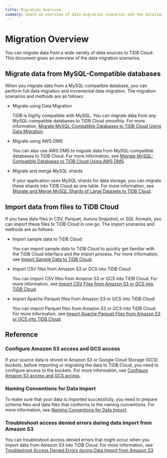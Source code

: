 ```yaml
---
title: Migration Overview
summary: Learn an overview of data migration scenarios and the solutions for TiDB Cloud.
---
```


# Migration Overview

You can migrate data from a wide variety of data sources to TiDB Cloud. This document gives an overview of the data migration scenarios.

## Migrate data from MySQL-Compatible databases

When you migrate data from a MySQL-compatible database, you can perform full data migration and incremental data migration. The migration scenarios and methods are as follows:

- Migrate using Data Migration

    TiDB is highly compatible with MySQL. You can migrate data from any MySQL-compatible databases to TiDB Cloud smoothly. For more information, [Migrate MySQL-Compatible Databases to TiDB Cloud Using Data Migration](/tidb-cloud/migrate-from-mysql-using-data-migration.md).

- Migrate using AWS DMS

    You can also use AWS DMS to migrate data from MySQL-compatible databases to TiDB Cloud. For more information, see [Migrate MySQL-Compatible Databases to TiDB Cloud Using AWS DMS](/tidb-cloud/migrate-from-mysql-using-aws-dms.md).

- Migrate and merge MySQL shards

    If your application uses MySQL shards for data storage, you can migrate these shards into TiDB Cloud as one table. For more information, see [Migrate and Merge MySQL Shards of Large Datasets to TiDB Cloud](/tidb-cloud/migrate-sql-shards.md).

## Import data from files to TiDB Cloud

If you have data files in CSV, Parquet, Aurora Snapshot, or SQL formats, you can import these files to TiDB Cloud in one go. The import scenarios and methods are as follows:

- Import sample data to TiDB Cloud

    You can import sample data to TiDB Cloud to quickly get familiar with the TiDB Cloud interface and the import process. For more information, see [Import Sample Data to TiDB Cloud](/tidb-cloud/import-sample-data.md).

- Import CSV files from Amazon S3 or GCS into TiDB Cloud

    You can import CSV files from Amazon S3 or GCS into TiDB Cloud. For more information, see [Import CSV Files from Amazon S3 or GCS into TiDB Cloud](/tidb-cloud/import-csv-files.md).

- Import Apache Parquet files from Amazon S3 or GCS into TiDB Cloud

    You can import Parquet files from Amazon S3 or GCS into TiDB Cloud. For more information, see [Import Apache Parquet Files from Amazon S3 or GCS into TiDB Cloud](/tidb-cloud/import-parquet-files.md).

## Reference

### Configure Amazon S3 access and GCS access

If your source data is stored in Amazon S3 or Google Cloud Storage (GCS) buckets, before importing or migrating the data to TiDB Cloud, you need to configure access to the buckets. For more information, see [Configure Amazon S3 access and GCS access](/tidb-cloud/config-s3-and-gcs-access.md).

### Naming Conventions for Data Import

To make sure that your data is imported successfully, you need to prepare schema files and data files that conforms to the naming conventions. For more information, see [Naming Conventions for Data Import](/tidb-cloud/naming-conventions-for-data-import.md).

### Troubleshoot access denied errors during data import from Amazon S3

You can troubleshoot access denied errors that might occur when you import data from Amazon S3 into TiDB Cloud. For more information, see [Troubleshoot Access Denied Errors during Data Import from Amazon S3](/tidb-cloud/troubleshoot-import-access-denied-error.md).
